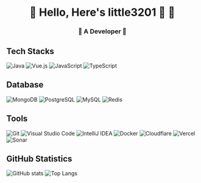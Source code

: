 <h1 align="center"> 🤩 Hello, Here's little3201 🤩 👋 </h1>
<h3 align="center">🚀 A Developer 🚀</h3>

## Tech Stacks
![Java](https://img.shields.io/badge/-Java-007396?style=for-the-badge&logo=java&logoColor=white)
![Vue.js](https://img.shields.io/badge/-Vue.js-4FC08D?style=for-the-badge&logo=vue.js&logoColor=white)
![JavaScript](https://img.shields.io/badge/-JavaScript-black?style=for-the-badge&logo=javascript&logoColor=white)
![TypeScript](https://img.shields.io/badge/-TypeScript-007ACC?style=for-the-badge&logo=typescript&logoColor=white)

## Database
![MongoDB](https://img.shields.io/badge/-MongoDB-47A248?style=for-the-badge&logo=mongodb&logoColor=white)
![PostgreSQL](https://img.shields.io/badge/-PostgreSQL-336791?style=for-the-badge&logo=postgresql&logoColor=white)
![MySQL](https://img.shields.io/badge/-MySQL-4479A1?style=for-the-badge&logo=mysql&logoColor=white)
![Redis](https://img.shields.io/badge/-Redis-4479A1?style=for-the-badge&logo=redis&logoColor=white)

## Tools
![Git](https://img.shields.io/badge/-Git-F05032?style=for-the-badge&logo=git&logoColor=white)
![Visual Studio Code](https://img.shields.io/badge/-VS%20Code-007ACC?style=for-the-badge&logo=visual-studio-code&logoColor=white)
![IntelliJ IDEA](https://img.shields.io/badge/-IntelliJ%20IDEA-000000?style=for-the-badge&logo=intellij-idea&logoColor=white)
![Docker](https://img.shields.io/badge/-Docker-2496ED?style=for-the-badge&logo=docker&logoColor=white)
![Cloudflare](https://img.shields.io/badge/-Cloudflare-F38020?style=for-the-badge&logo=cloudflare&logoColor=white)
![Vercel](https://img.shields.io/badge/-Vercel-000000?style=for-the-badge&logo=vercel&logoColor=white)
![Sonar](https://img.shields.io/badge/-SonarQube-4E9BCD?style=for-the-badge&logo=sonarqube&logoColor=white)

## GitHub Statistics
![GitHub stats](https://github-readme-stats.vercel.app/api?username=little3201&show_icons=true)
![Top Langs](https://github-readme-stats.vercel.app/api/top-langs/?username=little3201&layout=compact)
